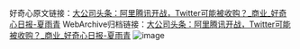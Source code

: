 好奇心原文链接：[大公司头条：阿里腾讯开战，Twitter可能被收购？_商业_好奇心日报-夏雨青](https://www.qdaily.com/articles/8225.html)
WebArchive归档链接：[大公司头条：阿里腾讯开战，Twitter可能被收购？_商业_好奇心日报-夏雨青](http://web.archive.org/web/20190623152338/https://www.qdaily.com/articles/8225.html)
![image](http://ww3.sinaimg.cn/large/007d5XDply1g3vb82ogd8j30u03jrhdt)
